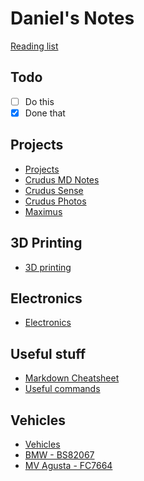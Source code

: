 # Daniel's Notes

[Reading list](./Reading%20List.md)

## Todo

- [ ] Do this
- [X] Done that

## Projects

- [Projects](./Projects/index.md)
- [Crudus MD Notes](./Projects/Crudus&#32;MD&#32;Notes/index.md)
- [Crudus Sense](./Projects/Crudus%20Sense/index.md)
- [Crudus Photos](./Projects/Crudus%20Photos/index.md)
- [Maximus](./Projects/Maximus/index.md)

## 3D Printing

- [3D printing](./3D%20printing/index.md)

## Electronics

- [Electronics](./Electronics/index.md)

## Useful stuff

- [Markdown Cheatsheet](./Useful/Markdown%20Cheatsheet.md)
- [Useful commands](./Useful/UsefulCommands.md)

## Vehicles

- [Vehicles](./Vehicles/index.md)
- [BMW - BS82067](./Vehicles/Cars/BMW%20-%20BS82067.md)
- [MV Agusta - FC7664](./Vehicles/Motorcycles/MV%20Agusta%20-%20FC7664.md)

